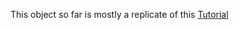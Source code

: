 This object so far is mostly a replicate of this [Tutorial](https://www.youtube.com/watch?v=AmGSEH7QcDg&t=22225s)
